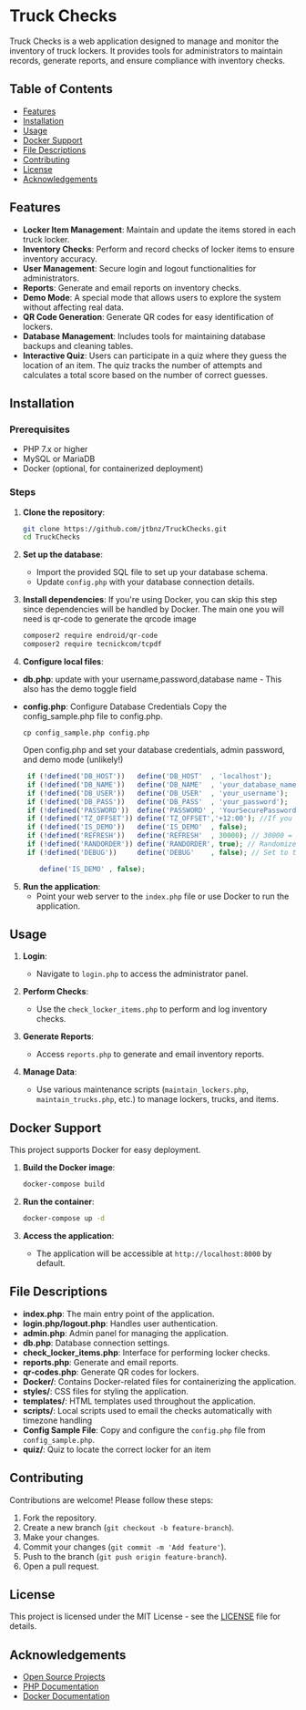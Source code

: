 # Truck Checks

Truck Checks is a web application designed to manage and monitor the inventory of truck lockers. It provides tools for administrators to maintain records, generate reports, and ensure compliance with inventory checks.

## Table of Contents
- [Features](#features)
- [Installation](#installation)
- [Usage](#usage)
- [Docker Support](#docker-support)
- [File Descriptions](#file-descriptions)
- [Contributing](#contributing)
- [License](#license)
- [Acknowledgements](#acknowledgements)

## Features

- **Locker Item Management**: Maintain and update the items stored in each truck locker.
- **Inventory Checks**: Perform and record checks of locker items to ensure inventory accuracy.
- **User Management**: Secure login and logout functionalities for administrators.
- **Reports**: Generate and email reports on inventory checks.
- **Demo Mode**: A special mode that allows users to explore the system without affecting real data.
- **QR Code Generation**: Generate QR codes for easy identification of lockers.
- **Database Management**: Includes tools for maintaining database backups and cleaning tables.
- **Interactive Quiz**: Users can participate in a quiz where they guess the location of an item. The quiz tracks the number of attempts and calculates a total score based on the number of correct guesses.


## Installation

### Prerequisites

- PHP 7.x or higher
- MySQL or MariaDB
- Docker (optional, for containerized deployment)

### Steps

1. **Clone the repository**:
    ```bash
    git clone https://github.com/jtbnz/TruckChecks.git
    cd TruckChecks
    ```

2. **Set up the database**:
    - Import the provided SQL file  to set up your database schema.
    - Update `config.php` with your database connection details.

3. **Install dependencies**:
    If you're using Docker, you can skip this step since dependencies will be handled by Docker.
    The main one you will need is qr-code to generate the qrcode image

    ```bash
    composer2 require endroid/qr-code
    composer2 require tecnickcom/tcpdf
    ```
        
4. **Configure local files**:
- **db.php**: update with your username,password,database name - This also has the demo toggle field
- **config.php**: Configure Database Credentials
	Copy the config_sample.php file to config.php.

    ```
    cp config_sample.php config.php
    ```
    Open config.php and set your database credentials, admin password, and demo mode (unlikely!)

    ```php
	 if (!defined('DB_HOST'))   define('DB_HOST'  , 'localhost');
	 if (!defined('DB_NAME'))   define('DB_NAME'  , 'your_database_name');
	 if (!defined('DB_USER'))   define('DB_USER'  , 'your_username');
	 if (!defined('DB_PASS'))   define('DB_PASS'  , 'your_password');
	 if (!defined('PASSWORD'))  define('PASSWORD' , 'YourSecurePassword'); //Used for access to the Admin pages
	 if (!defined('TZ_OFFSET')) define('TZ_OFFSET','+12:00'); //If you need to change timezones
	 if (!defined('IS_DEMO'))   define('IS_DEMO'  , false);
	 if (!defined('REFRESH'))   define('REFRESH'  , 30000); // 30000 = 30 seconds this is how often the main page will auto refresh
	 if (!defined('RANDORDER')) define('RANDORDER', true); // Randomize the order of the locker items on the check page
	 if (!defined('DEBUG'))     define('DEBUG'    , false); // Set to true to enable debugging

        define('IS_DEMO' , false);    
    ```

5. **Run the application**:
    - Point your web server to the `index.php` file or use Docker to run the application.

## Usage

1. **Login**:
    - Navigate to `login.php` to access the administrator panel.

2. **Perform Checks**:
    - Use the `check_locker_items.php` to perform and log inventory checks.

3. **Generate Reports**:
    - Access `reports.php` to generate and email inventory reports.

4. **Manage Data**:
    - Use various maintenance scripts (`maintain_lockers.php`, `maintain_trucks.php`, etc.) to manage lockers, trucks, and items.

## Docker Support

This project supports Docker for easy deployment.

1. **Build the Docker image**:
    ```bash
    docker-compose build
    ```

2. **Run the container**:
    ```bash
    docker-compose up -d
    ```

3. **Access the application**:
    - The application will be accessible at `http://localhost:8000` by default.

## File Descriptions

- **index.php**: The main entry point of the application.
- **login.php/logout.php**: Handles user authentication.
- **admin.php**: Admin panel for managing the application.
- **db.php**: Database connection settings.
- **check_locker_items.php**: Interface for performing locker checks.
- **reports.php**: Generate and email reports.
- **qr-codes.php**: Generate QR codes for lockers.
- **Docker/**: Contains Docker-related files for containerizing the application.
- **styles/**: CSS files for styling the application.
- **templates/**: HTML templates used throughout the application.
- **scripts/**: Local scripts used to email the checks automatically with timezone handling
- **Config Sample File**: Copy and configure the `config.php` file from `config_sample.php`.
- **quiz/**: Quiz to locate the correct locker for an item


## Contributing

Contributions are welcome! Please follow these steps:

1. Fork the repository.
2. Create a new branch (`git checkout -b feature-branch`).
3. Make your changes.
4. Commit your changes (`git commit -m 'Add feature'`).
5. Push to the branch (`git push origin feature-branch`).
6. Open a pull request.

## License

This project is licensed under the MIT License - see the [LICENSE](LICENSE) file for details.

## Acknowledgements

- [Open Source Projects](https://opensource.org/)
- [PHP Documentation](https://www.php.net/docs.php)
- [Docker Documentation](https://docs.docker.com/)




